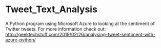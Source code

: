 # Tweet_Text_Analysis
A Python program using Microsoft Azure to looking at the sentiment of Twitter tweets.
For more information check out: http://geektechstuff.com/2019/02/26/analysing-tweet-sentiment-with-azure-python/
